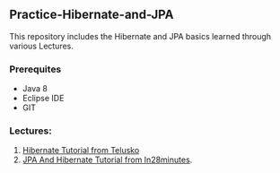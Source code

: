## Practice-Hibernate-and-JPA
This repository includes the Hibernate and JPA basics learned through various Lectures.

### Prerequites
- Java 8
- Eclipse IDE
- GIT

### Lectures:
1. [Hibernate Tutorial from Telusko](https://github.com/DhwaniSondhi/Practice-Hibernate-and-JPA/tree/master/Hibernate%20and%20JPA%20Tutorial%20with%20Telusko) 
2. [JPA And Hibernate Tutorial from In28minutes](https://github.com/DhwaniSondhi/Practice-Hibernate-and-JPA/tree/master/JPA%20and%20Hibernate%20Tutorial%20using%20Spring%20with%20in28minutes).
